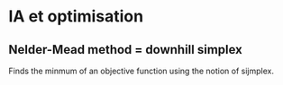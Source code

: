# IA et optimisation

## Nelder-Mead method = downhill simplex 
Finds the minmum of an objective function using the notion of sijmplex.
